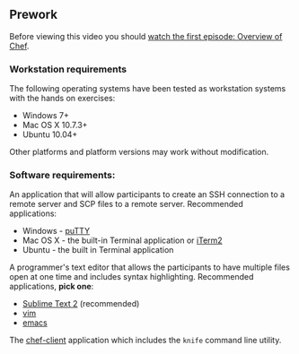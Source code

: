 ## Prework

Before viewing this video you should [watch the first episode:  Overview of Chef][spring-fund-week-1].

### Workstation requirements

The following operating systems have been tested as workstation systems with the hands on exercises:

- Windows 7+
- Mac OS X 10.7.3+
- Ubuntu 10.04+

Other platforms and platform versions may work without modification.

### Software requirements:

An application that will allow participants to create an SSH connection to a remote server and SCP files to a remote server.  Recommended applications:

- Windows - [puTTY][puTTY]
- Mac OS X - the built-in Terminal application or [iTerm2][iTerm2]
- Ubuntu - the built in Terminal application

A programmer's text editor that allows the participants to have multiple files open at one time and includes syntax highlighting.  Recommended applications, **pick one**:

- [Sublime Text 2][sublime-text-2] (recommended)
- [vim][vim]
- [emacs][emacs]

The [chef-client][omnibus-installer] application which includes the `knife` command line utility.

[spring-fund-week-1]: /modules/fundamentals-series-week-1
[puTTY]: http://www.chiark.greenend.org.uk/~sgtatham/putty/download.html
[iTerm2]: http://www.iterm2.com/#/section/home
[sublime-text-2]: http://www.sublimetext.com/
[vim]: http://www.vim.org/
[emacs]: http://www.gnu.org/software/emacs/
[omnibus-installer]: https://downloads.chef.io/chef-client/
